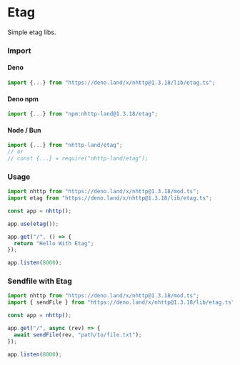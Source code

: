 # Etag
Simple etag libs.

### Import
#### Deno
```ts
import {...} from "https://deno.land/x/nhttp@1.3.18/lib/etag.ts";
```
#### Deno npm
```ts
import {...} from "npm:nhttp-land@1.3.18/etag";
```
#### Node / Bun
```ts
import {...} from "nhttp-land/etag";
// or
// const {...} = require("nhttp-land/etag");
```

### Usage
```ts
import nhttp from "https://deno.land/x/nhttp@1.3.18/mod.ts";
import etag from "https://deno.land/x/nhttp@1.3.18/lib/etag.ts";

const app = nhttp();

app.use(etag());

app.get("/", () => {
  return "Hello With Etag";
});

app.listen(8000);
```

### Sendfile with Etag
```ts
import nhttp from "https://deno.land/x/nhttp@1.3.18/mod.ts";
import { sendFile } from "https://deno.land/x/nhttp@1.3.18/lib/etag.ts";

const app = nhttp();

app.get("/", async (rev) => {
  await sendFile(rev, "path/to/file.txt");
});

app.listen(8000);
```
